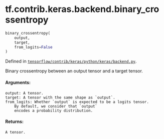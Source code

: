 <div itemscope itemtype="http://developers.google.com/ReferenceObject">
<meta itemprop="name" content="tf.contrib.keras.backend.binary_crossentropy" />
</div>

# tf.contrib.keras.backend.binary_crossentropy

``` python
binary_crossentropy(
    output,
    target,
    from_logits=False
)
```



Defined in [`tensorflow/contrib/keras/python/keras/backend.py`](https://www.tensorflow.org/code/tensorflow/contrib/keras/python/keras/backend.py).

Binary crossentropy between an output tensor and a target tensor.

#### Arguments:

    output: A tensor.
    target: A tensor with the same shape as `output`.
    from_logits: Whether `output` is expected to be a logits tensor.
        By default, we consider that `output`
        encodes a probability distribution.


#### Returns:

    A tensor.